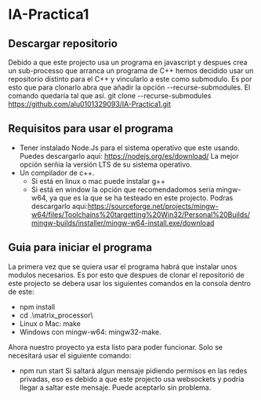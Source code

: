 # IA-Practica1
## Descargar repositorio
Debido a que este projecto usa un programa en javascript y despues crea un sub-processo que arranca un programa de C++ hemos decidido usar un repositorio distinto para el C++ y vincularlo a este como submodulo. Es por esto que para clonarlo abra que añadir la opción --recurse-submodules. El comando quedaría tal que así.
  git clone --recurse-submodules https://github.com/alu0101329093/IA-Practica1.git

## Requisitos para usar el programa
- Tener instalado Node.Js para el sistema operativo que este usando.
  Puedes descargarlo aqui: https://nodejs.org/es/download/
  La mejor opción serñia la versión LTS de su sistema operativo.
- Un compilador de c++.
    - Si está en linux o mac puede instalar g++
    - Si está en window la opción que recomendadomos sería mingw-w64, ya que es la que se ha testeado en este projecto.
  Podras descargarlo aqui:https://sourceforge.net/projects/mingw-w64/files/Toolchains%20targetting%20Win32/Personal%20Builds/mingw-builds/installer/mingw-w64-install.exe/download

## Guia para iniciar el programa
La primera vez que se quiera usar el programa habrá que instalar unos modulos necesarios.
Es por esto que despues de clonar el repositorió de este projecto se debera usar los siguientes comandos en la consola dentro de este:
- npm install
- cd .\matrix_processor\
- Linux o Mac: make
- Windows con mingw-w64: mingw32-make.

Ahora nuestro proyecto ya esta listo para poder funcionar. Solo se necesitará usar el siguiente comando:
- npm run start
Si saltará algun mensaje pidiendo permisos en las redes privadas, eso es debido a que este projecto usa websockets y podría llegar a saltar este mensaje. Puede aceptarlo sin problema.